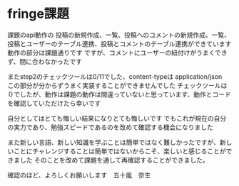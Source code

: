 # fringe課題

課題のapi動作の
投稿の新規作成、一覧、投稿へのコメントの新規作成、一覧、
投稿とユーザーのテーブル連携、投稿とコメントのテーブル連携ができています
動作の部分は課題通りです
ですが、コメントにユーザーの紐付けがうまくできず、間に合わなかったです

またstep2のチェックツールは0/11でした、content-typeは application/json　この部分が分からずうまく実装することができませんでした
チェックツールは０でしたが、動作は課題の動作は間違っていないと思っています、動作とコードを確認していただけたら幸いです

自分としてはとても悔しい結果になりとても悔しいです
でもこれが現在の自分の実力であり、勉強スピードであるのを改めて確認する機会になりました

また新しい言語、新しい知識を学ぶことは簡単ではなく難しかったですが、新しいことにチャレンジすることは簡単ではないからこそ、楽しいと感じることができました
そのことを改めて課題を通して再確認することができました。

確認のほど、よろしくお願いします　五十嵐　奈生
